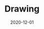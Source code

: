 --- 
title: Drawing
date: '2020-12-01'
thumb_image: images/mar-5yo/5yo-mar-drawing.jpg
thumb_image_alt: Drawing
image: images/mar-5yo/5yo-mar-drawing.jpg
image_alt: Drawing
template: project 
---	